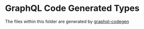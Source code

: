 # GraphQL Code Generated Types

The files within this folder are generated by [graphql-codegen](https://the-guild.dev/graphql/codegen)